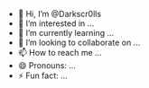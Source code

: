 - 👋 Hi, I’m @Darkscr0lls
- 👀 I’m interested in ...
- 🌱 I’m currently learning ...
- 💞️ I’m looking to collaborate on ...
- 📫 How to reach me ...
- 😄 Pronouns: ...
- ⚡ Fun fact: ...

<!---
Darkscr0lls/Darkscr0lls is a ✨ special ✨ repository because its `README.md` (this file) appears on your GitHub profile.
You can click the Preview link to take a look at your changes.
--->
